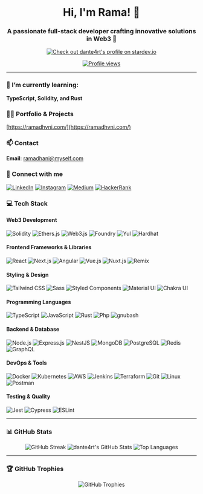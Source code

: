<h1 align="center">Hi, I'm Rama! 👋</h1>
<h3 align="center">A passionate full-stack developer crafting innovative solutions in Web3 🚀</h3>

<p align="center">
  <a href="https://stardev.io/developers/dante4rt"><img alt="Check out dante4rt's profile on stardev.io" src="https://stardev.io/developers/dante4rt/badge/languages/country.svg" /></a>
</p>

<p align="center">
  <a href="https://github.com/dante4rt"><img src="https://komarev.com/ghpvc/?username=dante4rt&style=flat-square" alt="Profile views"/></a>
</p>

---

### 🌱 I’m currently learning:
**TypeScript, Solidity, and Rust**

### 👨‍💻 Portfolio & Projects
[https://ramadhvni.com/](https://ramadhvni.com/)

### 📫 Contact
**Email**: ramadhani@myself.com

### 🤝 Connect with me
<p align="left">
  <a href="https://linkedin.com/in/ramadhvni" target="_blank"><img src="https://img.shields.io/badge/-LinkedIn-%230077B5?style=for-the-badge&logo=linkedin&logoColor=white" alt="LinkedIn"/></a>
  <a href="https://instagram.com/ramadhvni" target="_blank"><img src="https://img.shields.io/badge/-Instagram-%23E4405F?style=for-the-badge&logo=instagram&logoColor=white" alt="Instagram"/></a>
  <a href="https://medium.com/@dntyk" target="_blank"><img src="https://img.shields.io/badge/-Medium-%2312100E?style=for-the-badge&logo=medium&logoColor=white" alt="Medium"/></a>
  <a href="https://www.hackerrank.com/rxmxdhxni" target="_blank"><img src="https://img.shields.io/badge/-HackerRank-%232EC866?style=for-the-badge&logo=hackerrank&logoColor=white" alt="HackerRank"/></a>
</p>

### 💻 Tech Stack

#### Web3 Development
<p align="left">
  <img src="https://img.shields.io/badge/-Solidity-%23363636?style=for-the-badge&logo=solidity&logoColor=white" alt="Solidity"/>
  <img src="https://img.shields.io/badge/-Ethers.js-%234E4E4E?style=for-the-badge&logo=ethereum&logoColor=white" alt="Ethers.js"/>
  <img src="https://img.shields.io/badge/-Web3.js-%23F16822?style=for-the-badge&logo=web3.js&logoColor=white" alt="Web3.js"/>
  <img src="https://img.shields.io/badge/-Foundry-%23FF9E0F?style=for-the-badge&logo=rust&logoColor=white" alt="Foundry"/>
  <img src="https://img.shields.io/badge/-Yul-%23FF9E0F?style=for-the-badge&logo=ethereum&logoColor=white" alt="Yul"/>
  <img src="https://img.shields.io/badge/-Hardhat-%23F7DF1E?style=for-the-badge&logo=ethereum&logoColor=black" alt="Hardhat"/>
</p>

#### Frontend Frameworks & Libraries
<p align="left">
  <img src="https://img.shields.io/badge/-React-%2361DAFB?style=for-the-badge&logo=react&logoColor=black" alt="React"/>
  <img src="https://img.shields.io/badge/-Next.js-%23000000?style=for-the-badge&logo=next.js&logoColor=white" alt="Next.js"/>
  <img src="https://img.shields.io/badge/-Angular-%23DD0031?style=for-the-badge&logo=angular&logoColor=white" alt="Angular"/>
  <img src="https://img.shields.io/badge/-Vue.js-%234FC08D?style=for-the-badge&logo=vue.js&logoColor=white" alt="Vue.js"/>
  <img src="https://img.shields.io/badge/-Nuxt.js-%2300DC82?style=for-the-badge&logo=nuxt.js&logoColor=white" alt="Nuxt.js"/>
  <img src="https://img.shields.io/badge/-Remix-%23000000?style=for-the-badge&logo=remix&logoColor=white" alt="Remix"/>
</p>

#### Styling & Design
<p align="left">
  <img src="https://img.shields.io/badge/-Tailwind_CSS-%2338B2AC?style=for-the-badge&logo=tailwindcss&logoColor=white" alt="Tailwind CSS"/>
  <img src="https://img.shields.io/badge/-Sass-%23CC6699?style=for-the-badge&logo=sass&logoColor=white" alt="Sass"/>
  <img src="https://img.shields.io/badge/-Styled_Components-%23DB7093?style=for-the-badge&logo=styled-components&logoColor=white" alt="Styled Components"/>
  <img src="https://img.shields.io/badge/-Material_UI-%230081CB?style=for-the-badge&logo=material-ui&logoColor=white" alt="Material UI"/>
  <img src="https://img.shields.io/badge/-Chakra_UI-%23319795?style=for-the-badge&logo=chakra-ui&logoColor=white" alt="Chakra UI"/>
</p>

#### Programming Languages
<p align="left">
  <img src="https://img.shields.io/badge/-TypeScript-%233178C6?style=for-the-badge&logo=typescript&logoColor=white" alt="TypeScript"/>
  <img src="https://img.shields.io/badge/-JavaScript-%23F7DF1E?style=for-the-badge&logo=javascript&logoColor=black" alt="JavaScript"/>
  <img src="https://img.shields.io/badge/-Rust-%23000000?style=for-the-badge&logo=rust&logoColor=white" alt="Rust"/>
  <img src="https://img.shields.io/badge/-Php-%233776AB?style=for-the-badge&logo=php&logoColor=white" alt="Php"/>
  <img src="https://img.shields.io/badge/-Bash-%23339933?style=for-the-badge&logo=gnubash&logoColor=black" alt="gnubash"/>
</p>

#### Backend & Database
<p align="left">
  <img src="https://img.shields.io/badge/-Node.js-%23339933?style=for-the-badge&logo=node.js&logoColor=white" alt="Node.js"/>
  <img src="https://img.shields.io/badge/-Express.js-%23000000?style=for-the-badge&logo=express&logoColor=white" alt="Express.js"/>
  <img src="https://img.shields.io/badge/-NestJS-%23E0234E?style=for-the-badge&logo=nestjs&logoColor=white" alt="NestJS"/>
  <img src="https://img.shields.io/badge/-MongoDB-%2347A248?style=for-the-badge&logo=mongodb&logoColor=white" alt="MongoDB"/>
  <img src="https://img.shields.io/badge/-PostgreSQL-%23336791?style=for-the-badge&logo=postgresql&logoColor=white" alt="PostgreSQL"/>
  <img src="https://img.shields.io/badge/-Redis-%23DC382D?style=for-the-badge&logo=redis&logoColor=white" alt="Redis"/>
  <img src="https://img.shields.io/badge/-GraphQL-%23E10098?style=for-the-badge&logo=graphql&logoColor=white" alt="GraphQL"/>
</p>

#### DevOps & Tools
<p align="left">
  <img src="https://img.shields.io/badge/-Docker-%232496ED?style=for-the-badge&logo=docker&logoColor=white" alt="Docker"/>
  <img src="https://img.shields.io/badge/-Kubernetes-%23326CE5?style=for-the-badge&logo=kubernetes&logoColor=white" alt="Kubernetes"/>
  <img src="https://img.shields.io/badge/-AWS-%23232F3E?style=for-the-badge&logo=amazon-aws&logoColor=white" alt="AWS"/>
  <img src="https://img.shields.io/badge/-Jenkins-%23D24939?style=for-the-badge&logo=jenkins&logoColor=white" alt="Jenkins"/>
  <img src="https://img.shields.io/badge/-Terraform-%237B42BC?style=for-the-badge&logo=terraform&logoColor=white" alt="Terraform"/>
  <img src="https://img.shields.io/badge/-Git-%23F05032?style=for-the-badge&logo=git&logoColor=white" alt="Git"/>
  <img src="https://img.shields.io/badge/-Linux-%23FCC624?style=for-the-badge&logo=linux&logoColor=black" alt="Linux"/>
  <img src="https://img.shields.io/badge/-Postman-%23FF6C37?style=for-the-badge&logo=postman&logoColor=white" alt="Postman"/>
</p>

#### Testing & Quality
<p align="left">
  <img src="https://img.shields.io/badge/-Jest-%23C21325?style=for-the-badge&logo=jest&logoColor=white" alt="Jest"/>
  <img src="https://img.shields.io/badge/-Cypress-%23172814?style=for-the-badge&logo=cypress&logoColor=white" alt="Cypress"/>
  <img src="https://img.shields.io/badge/-ESLint-%234B32C3?style=for-the-badge&logo=eslint&logoColor=white" alt="ESLint"/>
</p>

---

### 📊 GitHub Stats
<p align="center">
  <img src="https://github-readme-streak-stats.herokuapp.com/?user=dante4rt&theme=radical" alt="GitHub Streak"/>
  <img src="https://github-readme-stats.vercel.app/api?username=dante4rt&show_icons=true&theme=radical" alt="dante4rt's GitHub Stats"/>
  <img src="https://github-readme-stats.vercel.app/api/top-langs/?username=dante4rt&theme=radical&layout=compact" alt="Top Languages"/>
</p>

---

### 🏆 GitHub Trophies
<p align="center">
  <img src="https://github-profile-trophy.vercel.app/?username=dante4rt&theme=radical&column=7" alt="GitHub Trophies"/>
</p>
